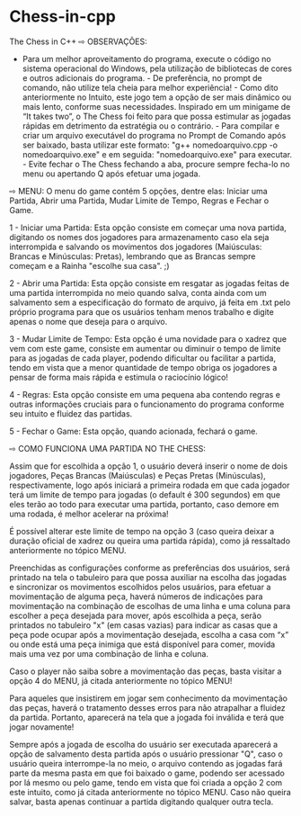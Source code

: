 # Chess-in-cpp
The Chess in C++
⇨ OBSERVAÇÕES: 
   - Para um melhor aproveitamento do programa, execute o código no sistema operacional do Windows, pela utilização de bibliotecas de cores e outros adicionais do programa.
    - De preferência, no prompt de comando, não utilize tela cheia para melhor experiência!
    - Como dito anteriormente no Intuito, este jogo tem a opção de ser mais dinâmico ou mais lento, conforme suas necessidades. Inspirado em um minigame de “It takes two”, o The Chess foi feito para que possa estimular as jogadas rápidas em detrimento da estratégia ou o contrário.
    - Para compilar e criar um arquivo executável do programa no Prompt de Comando após ser baixado, basta utilizar este formato: "g++ nomedoarquivo.cpp -o nomedoarquivo.exe" e em seguida: "nomedoarquivo.exe" para executar.
    - Evite fechar o The Chess fechando a aba, procure sempre fecha-lo no menu ou apertando Q após efetuar uma jogada.
   
  ⇨ MENU: 
O menu do game contém 5 opções, dentre elas: Iniciar uma Partida, Abrir uma Partida, Mudar Limite de Tempo, Regras e Fechar o Game.
      
1 - Iniciar uma Partida: Esta opção consiste em começar uma nova partida, digitando os nomes dos jogadores para armazenamento caso ela seja interrompida e salvando os movimentos dos jogadores (Maiúsculas: Brancas e Minúsculas: Pretas), lembrando que as Brancas sempre começam e a Rainha "escolhe sua casa". ;)
      
2 - Abrir uma Partida: Esta opção consiste em resgatar as jogadas feitas de uma partida interrompida no meio quando salva, conta ainda com um salvamento sem a especificação do formato de arquivo, já feita em .txt pelo próprio programa para que os usuários tenham menos trabalho e digite apenas o nome que deseja para o arquivo.
    
3 - Mudar Limite de Tempo: Esta opção é uma novidade para o xadrez que vem com este game, consiste em aumentar ou diminuir o tempo de limite para as jogadas de cada player, podendo dificultar ou facilitar a partida, tendo em vista que a menor quantidade de tempo obriga os jogadores a pensar de forma mais rápida e estimula o raciocínio lógico!
   
4 - Regras: Esta opção consiste em uma pequena aba contendo regras e outras informações cruciais para o funcionamento do programa conforme seu intuito e fluidez das partidas.
       
5 - Fechar o Game: Esta opção, quando acionada, fechará o game.

⇨ COMO FUNCIONA UMA PARTIDA NO THE CHESS:
       	
Assim que for escolhida a opção 1, o usuário deverá inserir o nome de dois jogadores, Peças Brancas (Maiúsculas) e Peças Pretas (Minúsculas), respectivamente, logo após iniciará a primeira rodada em que cada jogador terá um limite de tempo para jogadas (o default é 300 segundos) em que eles terão ao todo para executar uma partida, portanto, caso demore em uma rodada, é melhor acelerar na próxima! 

É possível alterar este limite de tempo na opção 3 (caso queira deixar a duração oficial de xadrez ou queira uma partida rápida), como já ressaltado anteriormente no tópico MENU.

 Preenchidas as configurações conforme as preferências dos usuários, será printado na tela o tabuleiro para que possa auxiliar na escolha das jogadas e sincronizar os movimentos escolhidos pelos usuários, para efetuar a movimentação de alguma peça, haverá números de indicações para movimentação na combinação de escolhas de uma linha e uma coluna para escolher a peça desejada para mover, após escolhida a peça, serão printados no tabuleiro "x" (em casas vazias) para indicar as casas que a peça pode ocupar após a movimentação desejada, escolha a casa com “x” ou onde está uma peça inimiga que está disponível para comer, movida mais uma vez por uma combinação de linha e coluna. 

Caso o player não saiba sobre a movimentação das peças, basta visitar a opção 4 do MENU, já citada anteriormente no tópico MENU!

 Para aqueles que insistirem em jogar sem conhecimento da movimentação das peças, haverá o tratamento desses erros para não atrapalhar a fluidez da partida. Portanto, aparecerá na tela que a jogada foi inválida e terá que jogar novamente!

 Sempre após a jogada de escolha do usuário ser executada aparecerá a opção de salvamento desta partida após o usuário pressionar "Q", caso o usuário queira interrompe-la no meio, o arquivo contendo as jogadas fará parte da mesma pasta em que foi baixado o game, podendo ser acessado por lá mesmo ou pelo game, tendo em vista que foi criada a opção 2 com este intuito, como já citada anteriormente no tópico MENU. Caso não queira salvar, basta apenas continuar a partida digitando qualquer outra tecla. 


